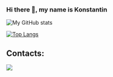 ### Hi there 👋, my name is Konstantin

<!--
**ksmyshlyaev/ksmyshlyaev** is a ✨ _special_ ✨ repository because its `README.md` (this file) appears on your GitHub profile.

Here are some ideas to get you started:

- 🔭 I’m currently working on ...
- 🌱 I’m currently learning ...
- 👯 I’m looking to collaborate on ...
- 🤔 I’m looking for help with ...
- 💬 Ask me about ...
- 📫 How to reach me: ...
- 😄 Pronouns: ...
- ⚡ Fun fact: ...
-->
![My GitHub stats](https://github-readme-stats.vercel.app/api?username=ksmyshlyaev&show_icons=true&theme=transparent&rank_icon=github&custom_title=GitHub%20Stats)

[![Top Langs](https://github-readme-stats.vercel.app/api/top-langs/?username=ksmyshlyaev&layout=compact&exclude_repo=PyRobotTesting&theme=transparent)](https://github.com/ksmyshlyaev/github-readme-stats)


## Contacts:
<p align="left">

<a href = "https://www.linkedin.com/in/ksmyshlyaev/"><img src="https://img.icons8.com/fluent/48/000000/linkedin.png"/></a>

</p>
